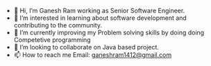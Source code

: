 - 👋 Hi, I’m Ganesh Ram working as Senior Software Engineer.
- 👀 I’m interested in learning about software development and contributing to the community.
- 🌱 I’m currently improving my Problem solving skills by doing doing Competetive programming
- 💞️ I’m looking to collaborate on Java based project.
- 📫 How to reach me Email: ganeshram1412@gmail.com

<!---
ganeshram1412/ganeshram1412 is a ✨ special ✨ repository because its `README.md` (this file) appears on your GitHub profile.
You can click the Preview link to take a look at your changes.
--->
